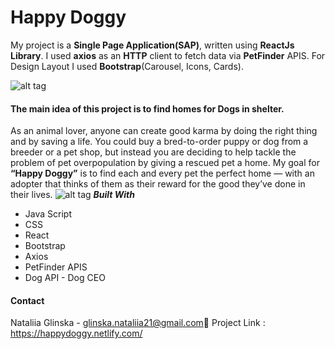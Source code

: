 
# Happy Doggy
My project is a **Single Page Application(SAP)**, written using **ReactJs Library**.
I used **axios** as an **HTTP** client to fetch data via **PetFinder** APIS. For Design Layout I used **Bootstrap**(Carousel, Icons, Cards).

![alt tag](https://user-images.githubusercontent.com/58815203/75567450-8defa400-5a1f-11ea-8091-b5319036fd89.png)

 #### The main idea of this project is to find homes for Dogs in shelter.
 As an animal lover, anyone can create good karma by doing the right thing and by saving a life. You could buy a bred-to-order puppy or dog from a breeder or a pet shop, but instead you are deciding to help tackle the problem of pet overpopulation by giving a rescued pet a home.
 My goal for **“Happy Doggy”** is to find each and every pet the perfect home — with an adopter that thinks of them as their reward for the good they’ve done in their lives.
![alt tag](https://user-images.githubusercontent.com/58815203/75568583-8b8e4980-5a21-11ea-8e1e-2a92c7243d4a.png)
***Built With***
* Java Script
* CSS
* React
* Bootstrap
* Axios
* PetFinder APIS
* Dog API - Dog CEO

#### Contact

Nataliia Glinska - glinska.nataliia21@gmail.com📩
Project Link : https://happydoggy.netlify.com/


